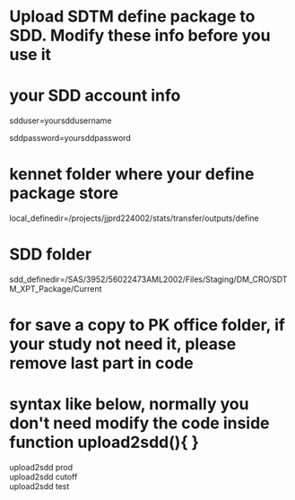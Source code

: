 # Upload SDTM define package to SDD. Modify these info before you use it

# your SDD account info
sdduser=yoursddusername

sddpassword=yoursddpassword

# kennet folder where your define package store
local_definedir=/projects/jjprd224002/stats/transfer/outputs/define

# SDD folder
sdd_definedir=/SAS/3952/56022473AML2002/Files/Staging/DM_CRO/SDTM_XPT_Package/Current

# for save a copy to PK office folder,  if your study not need it,  please remove last part in code

# syntax like  below,  normally you don't need modify the code inside function  upload2sdd(){ }
upload2sdd prod  
upload2sdd cutoff  
upload2sdd test  
